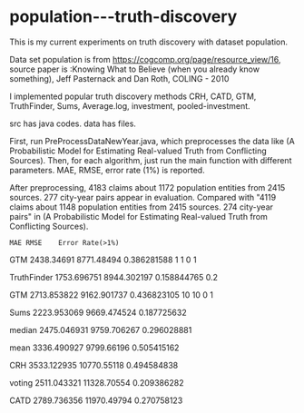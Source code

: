 # population---truth-discovery

This is my current experiments on truth discovery with dataset population.

Data set population is from https://cogcomp.org/page/resource_view/16, source paper is :Knowing What to Believe (when you already know something), Jeff Pasternack and Dan Roth, COLING - 2010

I implemented popular truth discovery methods CRH, CATD, GTM, TruthFinder, Sums, Average.log, investment, pooled-investment.

src has java codes.
data has files.

First, run PreProcessDataNewYear.java, which preprocesses the data like (A Probabilistic Model for Estimating Real-valued Truth from Conflicting Sources).
Then, for each algorithm, just run the main function with different parameters. MAE, RMSE, error rate (1%) is reported.

After preprocessing, 4183 claims about 1172 population entities from 2415 sources. 277 city-year pairs appear in evaluation.
Compared with "4119 claims about 1148 population entities from 2415 sources. 274 city-year pairs" in (A Probabilistic Model for Estimating Real-valued Truth from Conflicting Sources).


	MAE	RMSE	Error Rate(>1%)				
GTM	2438.34691	8771.48494	0.386281588	1	1	0	1

TruthFinder	1753.696751	8944.302197	0.158844765	0.2		

GTM	2713.853822	9162.901737	0.436823105	10	10	0	1

Sums	2223.953069	9669.474524	0.187725632

median	2475.046931	9759.706267	0.296028881

mean	3336.490927	9799.66196	0.505415162

CRH	3533.122935	10770.55118	0.494584838

voting	2511.043321	11328.70554	0.209386282

CATD	2789.736356	11970.49794	0.270758123




			
